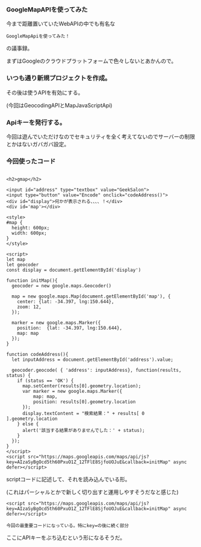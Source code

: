 ### GoogleMapAPIを使ってみた

今まで距離置いていたWebAPIの中でも有名な

`GoogleMapApiを使ってみた！`

の議事録。

まずはGoogleのクラウドプラットフォームで色々しないとあかんので。

### いつも通り新規プロジェクトを作成。

その後は使うAPIを有効にする。

(今回はGeocodingAPIとMapJavaScriptApi)

### Apiキーを発行する。
今回は遊んでいただけなのでセキュリティを全く考えてないのでサーバーの制限とかはないガバガバ設定。


### 今回使ったコード
```

<h2>gmap</h2>

<input id="address" type="textbox" value="GeekSalon">
<input type="button" value="Encode" onclick="codeAddress()">
<div id="display">何かが表示される、、、、！</div>
<div id='map'></div>

<style>
#map {
  height: 600px;
  width: 600px;
}
</style>

<script>
let map
let geocoder
const display = document.getElementById('display')

function initMap(){
  geocoder = new google.maps.Geocoder()

  map = new google.maps.Map(document.getElementById('map'), {
    center: {lat: -34.397, lng:150.644},
    zoom: 12,
  });

  marker = new google.maps.Marker({
    position:  {lat: -34.397, lng:150.644},
    map: map
  });
}

function codeAddress(){
  let inputAddress = document.getElementById('address').value;

  geocoder.geocode( { 'address': inputAddress}, function(results, status) {
    if (status == 'OK') {
      map.setCenter(results[0].geometry.location);
      var marker = new google.maps.Marker({
          map: map,
          position: results[0].geometry.location
      });
      display.textContent = "検索結果：" + results[ 0 ].geometry.location
    } else {
      alert('該当する結果がありませんでした：' + status);
    }
  });   
}
</script>
<script src="https://maps.googleapis.com/maps/api/js?key=AIzaSyBgOcd5th60PxuO1Z_12TFlE8SjfoUOJuE&callback=initMap" async defer></script>

```

scriptコードに記述して、それを読み込んでいる形。

(これはパーシャルとかで新しく切り出すと運用しやすそうだなと感じた)

```
<script src="https://maps.googleapis.com/maps/api/js?key=AIzaSyBgOcd5th60PxuO1Z_12TFlE8SjfoUOJuE&callback=initMap" async defer></script>
```

`今回の最重要コードになっている。特にkey=の後に続く部分`

ここにAPIキーをぶち込むという形になるそうだ。
